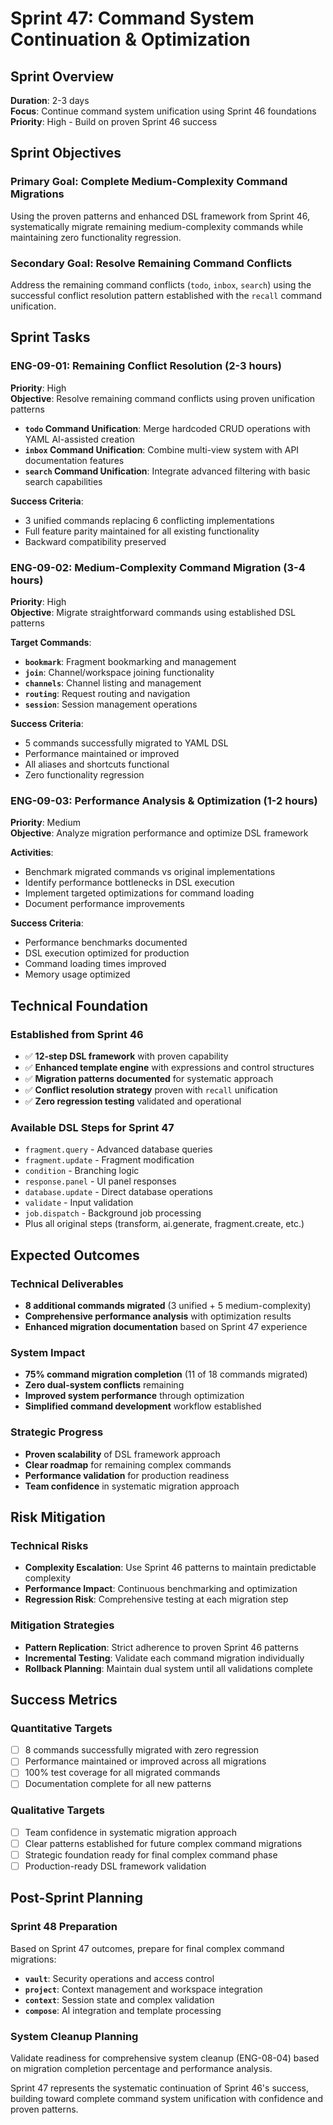 # Sprint 47: Command System Continuation & Optimization

## Sprint Overview
**Duration**: 2-3 days  
**Focus**: Continue command system unification using Sprint 46 foundations  
**Priority**: High - Build on proven Sprint 46 success

## Sprint Objectives

### **Primary Goal**: Complete Medium-Complexity Command Migrations
Using the proven patterns and enhanced DSL framework from Sprint 46, systematically migrate remaining medium-complexity commands while maintaining zero functionality regression.

### **Secondary Goal**: Resolve Remaining Command Conflicts  
Address the remaining command conflicts (`todo`, `inbox`, `search`) using the successful conflict resolution pattern established with the `recall` command unification.

## Sprint Tasks

### **ENG-09-01: Remaining Conflict Resolution** (2-3 hours)
**Priority**: High  
**Objective**: Resolve remaining command conflicts using proven unification patterns

- **`todo` Command Unification**: Merge hardcoded CRUD operations with YAML AI-assisted creation
- **`inbox` Command Unification**: Combine multi-view system with API documentation features  
- **`search` Command Unification**: Integrate advanced filtering with basic search capabilities

**Success Criteria**:
- 3 unified commands replacing 6 conflicting implementations
- Full feature parity maintained for all existing functionality
- Backward compatibility preserved

### **ENG-09-02: Medium-Complexity Command Migration** (3-4 hours)
**Priority**: High  
**Objective**: Migrate straightforward commands using established DSL patterns

**Target Commands**:
- **`bookmark`**: Fragment bookmarking and management
- **`join`**: Channel/workspace joining functionality  
- **`channels`**: Channel listing and management
- **`routing`**: Request routing and navigation
- **`session`**: Session management operations

**Success Criteria**:
- 5 commands successfully migrated to YAML DSL
- Performance maintained or improved
- All aliases and shortcuts functional
- Zero functionality regression

### **ENG-09-03: Performance Analysis & Optimization** (1-2 hours)
**Priority**: Medium  
**Objective**: Analyze migration performance and optimize DSL framework

**Activities**:
- Benchmark migrated commands vs original implementations
- Identify performance bottlenecks in DSL execution
- Implement targeted optimizations for command loading
- Document performance improvements

**Success Criteria**:
- Performance benchmarks documented
- DSL execution optimized for production
- Command loading times improved
- Memory usage optimized

## Technical Foundation

### **Established from Sprint 46**
- ✅ **12-step DSL framework** with proven capability
- ✅ **Enhanced template engine** with expressions and control structures
- ✅ **Migration patterns documented** for systematic approach
- ✅ **Conflict resolution strategy** proven with `recall` unification
- ✅ **Zero regression testing** validated and operational

### **Available DSL Steps for Sprint 47**
- `fragment.query` - Advanced database queries
- `fragment.update` - Fragment modification
- `condition` - Branching logic
- `response.panel` - UI panel responses
- `database.update` - Direct database operations
- `validate` - Input validation
- `job.dispatch` - Background job processing
- Plus all original steps (transform, ai.generate, fragment.create, etc.)

## Expected Outcomes

### **Technical Deliverables**
- **8 additional commands migrated** (3 unified + 5 medium-complexity)
- **Comprehensive performance analysis** with optimization results
- **Enhanced migration documentation** based on Sprint 47 experience

### **System Impact**
- **75% command migration completion** (11 of 18 commands migrated)
- **Zero dual-system conflicts** remaining
- **Improved system performance** through optimization
- **Simplified command development** workflow established

### **Strategic Progress**
- **Proven scalability** of DSL framework approach
- **Clear roadmap** for remaining complex commands
- **Performance validation** for production readiness
- **Team confidence** in systematic migration approach

## Risk Mitigation

### **Technical Risks**
- **Complexity Escalation**: Use Sprint 46 patterns to maintain predictable complexity
- **Performance Impact**: Continuous benchmarking and optimization
- **Regression Risk**: Comprehensive testing at each migration step

### **Mitigation Strategies**
- **Pattern Replication**: Strict adherence to proven Sprint 46 patterns
- **Incremental Testing**: Validate each command migration individually
- **Rollback Planning**: Maintain dual system until all validations complete

## Success Metrics

### **Quantitative Targets**
- [ ] 8 commands successfully migrated with zero regression
- [ ] Performance maintained or improved across all migrations
- [ ] 100% test coverage for all migrated commands
- [ ] Documentation complete for all new patterns

### **Qualitative Targets**
- [ ] Team confidence in systematic migration approach
- [ ] Clear patterns established for future complex command migrations
- [ ] Strategic foundation ready for final complex command phase
- [ ] Production-ready DSL framework validation

## Post-Sprint Planning

### **Sprint 48 Preparation**
Based on Sprint 47 outcomes, prepare for final complex command migrations:
- **`vault`**: Security operations and access control
- **`project`**: Context management and workspace integration
- **`context`**: Session state and complex validation
- **`compose`**: AI integration and template processing

### **System Cleanup Planning** 
Validate readiness for comprehensive system cleanup (ENG-08-04) based on migration completion percentage and performance analysis.

Sprint 47 represents the systematic continuation of Sprint 46's success, building toward complete command system unification with confidence and proven patterns.